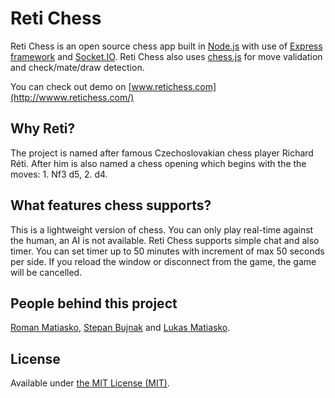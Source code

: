 Reti Chess
==========

Reti Chess is an open source chess app built in [Node.js](http://nodejs.org/) with use of [Express framework](http://expressjs.com/) and [Socket.IO](http://socket.io/). Reti Chess also uses [chess.js](https://github.com/jhlywa/chess.js) for move validation and check/mate/draw detection.

You can check out demo on [www.retichess.com](http://wwww.retichess.com/)

Why Reti?
---------

The project is named after famous Czechoslovakian chess player Richard Réti. After him is also named a chess opening which begins with the the moves: 1. Nf3 d5, 2. d4.

What features chess supports?
-----------------------------

This is a lightweight version of chess. You can only play real-time against the human, an AI is not available. Reti Chess supports simple chat and also timer. You can set timer up to 50 minutes with increment of max 50 seconds per side. If you reload the window or disconnect from the game, the game will be cancelled.


People behind this project
--------------------------

[Roman Matiasko](http://github.com/romanmatiasko/), [Stepan Bujnak](http://github.com/stepanbujnak/) and [Lukas Matiasko](http://github.com/lukasmatiasko/).

License
-------

Available under [the MIT License (MIT)](http://opensource.org/licenses/MIT).
